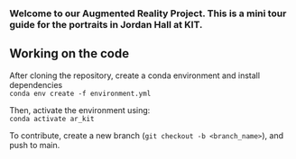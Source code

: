 ### Welcome to our Augmented Reality Project. This is a mini tour guide for the portraits in Jordan Hall at KIT. <more info later>

## Working on the code
After cloning the repository, create a conda environment and install dependencies <br>
`conda env create -f environment.yml`

Then, activate the environment using: <br>
`conda activate ar_kit`

To contribute, create a new branch (`git checkout -b <branch_name>`), and push to main.


